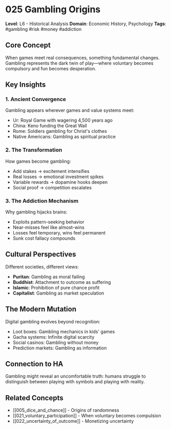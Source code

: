 # 025 Gambling Origins

**Level**: L6 - Historical Analysis
**Domain**: Economic History, Psychology
**Tags**: #gambling #risk #money #addiction

## Core Concept

When games meet real consequences, something fundamental changes. Gambling represents the dark twin of play—where voluntary becomes compulsory and fun becomes desperation.

## Key Insights

### 1. Ancient Convergence
Gambling appears wherever games and value systems meet:
- Ur: Royal Game with wagering 4,500 years ago
- China: Keno funding the Great Wall
- Rome: Soldiers gambling for Christ's clothes
- Native Americans: Gambling as spiritual practice

### 2. The Transformation
How games become gambling:
- Add stakes → excitement intensifies
- Real losses → emotional investment spikes
- Variable rewards → dopamine hooks deepen
- Social proof → competition escalates

### 3. The Addiction Mechanism
Why gambling hijacks brains:
- Exploits pattern-seeking behavior
- Near-misses feel like almost-wins
- Losses feel temporary, wins feel permanent
- Sunk cost fallacy compounds

## Cultural Perspectives

Different societies, different views:
- **Puritan**: Gambling as moral failing
- **Buddhist**: Attachment to outcome as suffering
- **Islamic**: Prohibition of pure chance profit
- **Capitalist**: Gambling as market speculation

## The Modern Mutation

Digital gambling evolves beyond recognition:
- Loot boxes: Gambling mechanics in kids' games
- Gacha systems: Infinite digital scarcity
- Social casinos: Gambling without money
- Prediction markets: Gambling as information

## Connection to HA

Gambling might reveal an uncomfortable truth: humans struggle to distinguish between playing with symbols and playing with reality.

## Related Concepts
- [[005_dice_and_chance]] - Origins of randomness
- [[021_voluntary_participation]] - When voluntary becomes compulsion
- [[022_uncertainty_of_outcome]] - Monetizing uncertainty